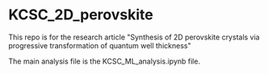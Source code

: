 # KCSC_2D_perovskite

This repo is for the research article "Synthesis of 2D perovskite crystals via progressive transformation of quantum well thickness"

The main analysis file is the KCSC_ML_analysis.ipynb file. 
